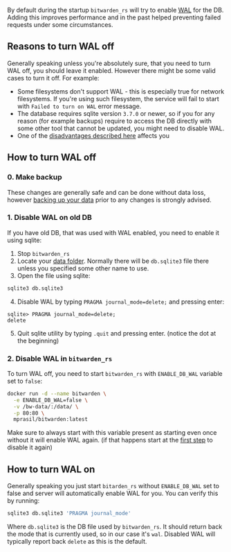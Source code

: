 By default during the startup `bitwarden_rs` will try to enable [WAL](https://sqlite.org/wal.html) for the DB. Adding this improves performance and in the past helped preventing failed requests under some circumstances.

## Reasons to turn WAL off

Generally speaking unless you're absolutely sure, that you need to turn WAL off, you should leave it enabled. However there might be some valid cases to turn it off. For example:

* Some filesystems don't support WAL - this is especially true for network filesystems. If you're using such filesystem, the service will fail to start with `Failed to turn on WAL` error message.
* The database requires sqlite version `3.7.0` or newer, so if you for any reason (for example backups) require to access the DB directly with some other tool that cannot be updated, you might need to disable WAL.
* One of the [disadvantages described here](https://sqlite.org/wal.html#advantages) affects you

## How to turn WAL off

### 0. Make backup

These changes are generally safe and can be done without data loss, however [backing up your data](https://github.com/dani-garcia/bitwarden_rs/wiki/Backing-up-your-vault) prior to any changes is strongly advised.

### 1. Disable WAL on old DB

If you have old DB, that was used with WAL enabled, you need to enable it using sqlite:
1. Stop `bitwarden_rs`
2. Locate your [data folder](https://github.com/dani-garcia/bitwarden_rs/wiki/Changing-persistent-data-location). Normally there will be `db.sqlite3` file there unless you specified some other name to use.
3. Open the file using sqlite:

```bash
sqlite3 db.sqlite3
```
4. Disable WAL by typing `PRAGMA journal_mode=delete;` and pressing enter:

```
sqlite> PRAGMA journal_mode=delete;
delete
```
5. Quit sqlite utility by typing `.quit` and pressing enter. (notice the dot at the beginning)

### 2. Disable WAL in `bitwarden_rs`

To turn WAL off, you need to start `bitwarden_rs` with `ENABLE_DB_WAL` variable set to `false`:

```bash
docker run -d --name bitwarden \
  -e ENABLE_DB_WAL=false \
  -v /bw-data/:/data/ \
  -p 80:80 \
  mprasil/bitwarden:latest
```
Make sure to always start with this variable present as starting even once without it will enable WAL again. (if that happens start at the [first step](#1-disable-wal-on-old-db) to disable it again)

## How to turn WAL on

Generally speaking you just start `bitarden_rs` without `ENABLE_DB_WAL` set to false and server will automatically enable WAL for you. You can verify this by running:

```bash
sqlite3 db.sqlite3 'PRAGMA journal_mode'
```

Where `db.sqlite3` is the DB file used by `bitwarden_rs`. It should return back the mode that is currently used, so in our case it's `wal`. Disabled WAL will typically report back `delete` as this is the default.